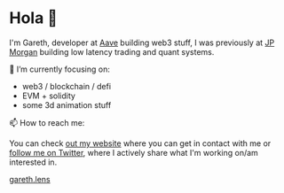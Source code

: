 # Hola 👋

<!--
**gareth-xyz/gareth-xyz** is a ✨ _special_ ✨ repository because its `README.md` (this file) appears on your GitHub profile.

Here are some ideas to get you started:

- 🔭 I’m currently working on ...
- 🌱 I’m currently learning ...
- 👯 I’m looking to collaborate on ...
- 🤔 I’m looking for help with ...
- 💬 Ask me about ...
- 😄 Pronouns: ...
- ⚡ Fun fact: ...
-->

I'm Gareth, developer at [Aave](https://twitter.com/AaveAave) building web3 stuff, I was previously at [JP Morgan](https://www.jpmorgan.com/) building low latency trading and quant systems.

🔭 I’m currently focusing on:

- web3 / blockchain / defi
- EVM + solidity
- some 3d animation stuff

📫 How to reach me:

You can check [out my website](https://garethv.xyz/) where you can get in contact with me or [follow me on Twitter](https://twitter.com/gareth_xyz/), where I actively share what I'm working on/am interested in.


[gareth.lens](https://www.lensfrens.xyz/gareth.lens)
